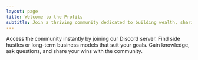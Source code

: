 ```yaml
---
layout: page
title: Welcome to the Profits
subtitle: Join a thriving community dedicated to building wealth, sharing ideas, and achieving financial freedom.
---
```


Access the community instantly by joining our Discord server.
Find side hustles or long-term business models that suit your goals.
Gain knowledge, ask questions, and share your wins with the community.
